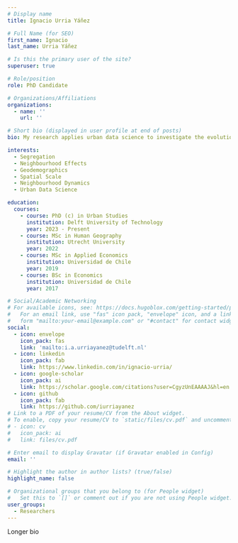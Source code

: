```yaml
---
# Display name
title: Ignacio Urria Yáñez

# Full Name (for SEO)
first_name: Ignacio
last_name: Urria Yáñez

# Is this the primary user of the site?
superuser: true

# Role/position
role: PhD Candidate

# Organizations/Affiliations
organizations:
  - name: ''
    url: ''

# Short bio (displayed in user profile at end of posts)
bio: My research applies urban data science to investigate the evolution of sociospatial inequalities over time and across spatial scales.

interests:
  - Segregation
  - Neighbourhood Effects
  - Geodemographics
  - Spatial Scale
  - Neighbourhood Dynamics
  - Urban Data Science

education:
  courses:
    - course: PhD (c) in Urban Studies
      institution: Delft University of Technology
      year: 2023 - Present
    - course: MSc in Human Geography 
      institution: Utrecht University
      year: 2022
    - course: MSc in Applied Economics
      institution: Universidad de Chile
      year: 2019
    - course: BSc in Economics
      institution: Universidad de Chile
      year: 2017

# Social/Academic Networking
# For available icons, see: https://docs.hugoblox.com/getting-started/page-builder/#icons
#   For an email link, use "fas" icon pack, "envelope" icon, and a link in the
#   form "mailto:your-email@example.com" or "#contact" for contact widget.
social:
  - icon: envelope
    icon_pack: fas
    link: 'mailto:i.a.urriayanez@tudelft.nl'
  - icon: linkedin
    icon_pack: fab
    link: https://www.linkedin.com/in/ignacio-urria/
  - icon: google-scholar
    icon_pack: ai
    link: https://scholar.google.com/citations?user=CgyzUnEAAAAJ&hl=en
  - icon: github
    icon_pack: fab
    link: https://github.com/iurriayanez
# Link to a PDF of your resume/CV from the About widget.
# To enable, copy your resume/CV to `static/files/cv.pdf` and uncomment the lines below.
# - icon: cv
#   icon_pack: ai
#   link: files/cv.pdf

# Enter email to display Gravatar (if Gravatar enabled in Config)
email: ''

# Highlight the author in author lists? (true/false)
highlight_name: false

# Organizational groups that you belong to (for People widget)
#   Set this to `[]` or comment out if you are not using People widget.
user_groups: 
  - Researchers
---
```


Longer bio 
